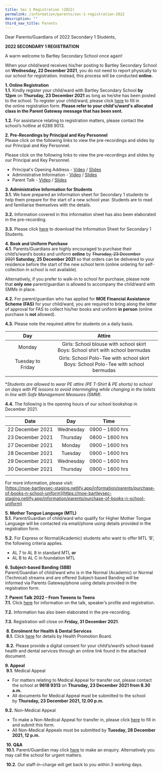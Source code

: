```yaml
---
title: Sec 1 Registration (2022)
permalink: /information/parents/sec-1-registration-2022
description: ""
third_nav_title: Parents
---
```

Dear Parents/Guardians of 2022 Secondary 1 Students,  

**2022 SECONDARY 1 REGISTRATION**

A warm welcome to Bartley Secondary School once again!  

When your child/ward receives his/her posting to Bartley Secondary School on **Wednesday, 22 December 2021**, you do not need to report physically to our school for registration. Instead, this process will be conducted **online.** 

**1. Online Registration** <br>
**1.1.** Kindly register your child/ward with Bartley Secondary School **by 12pm** on **Thursday, 23 December 2021** as long as he/she has been posted to the school. To register your child/ward, please click [here](https://go.gov.sg/2022sec1reg) to fill in the online registration form. **Please refer to your child's/ward's allocated class in the Parent Gateway message that has been sent.**

**1.2.** For assistance relating to registration matters, please contact the school’s hotline at 6288 9013.

**2. Pre-Recordings by Principal and Key Personnel** <br>
Please click on the following links to view the pre-recordings and slides by our Principal and Key Personnel.

Please click on the following links to view the pre-recordings and slides by our Principal and Key Personnel.
* Principal's Opening Address - [Video](https://bartleysec.moe.edu.sg/qql/slot/u164/S1%20Registration_For%202022%20Cohort/Video%20-%20Principals%20Opening%20Address.mp4) / [Slides](/files/Slide%20-%20Principals%20Opening%20Address.pdf)
* Administrative Information - [Video](https://bartleysec.moe.edu.sg/qql/slot/u164/S1%20Registration_For%202022%20Cohort/Video%20-%20Administrative%20Information.mp4) / [Slides](/files/Slide%20-%20Administrative%20Information.pdf)
* Parent Talk - [Video](https://bartleysec.moe.edu.sg/qql/slot/u164/S1%20Registration_For%202022%20Cohort/Video%20-%20Parent%20Talk.mp4) / [Slides](/files/Slide%20-%20Parent%20Talk.pdf)

**3. Administrative Information for Students** <br>
**3.1.** We have prepared an information sheet for Secondary 1 students to help them prepare for the start of a new school year. Students are to read and familiarise themselves with the details.

**3.2.** Information covered in this information sheet has also been elaborated in the pre-recording.

**3.3.** Please click [here](/files/2022%20Secondary%201%20Information%20Sheet.pdf) to download the Information Sheet for Secondary 1 Students.

**4. Book and Uniform Purchase** <br>
**4.1.** Parents/Guardians are highly encouraged to purchase their child’s/ward’s books and uniform **online** by ~~Thursday, 23 December 2021~~ **Saturday, 25 December 2021** so that orders can be delivered to your residence before the start of the new school term (online ordering for self-collection in school is not available).

Alternatively, if you prefer to walk-in to school for purchase, please note that **only one** parent/guardian is allowed to accompany the child/ward with SMMs in place.

**4.2.** For parent/guardian who has applied for **MOE Financial Assistance Scheme (FAS)** for your child/ward, you are required to bring along the letter of approval for FAS to collect his/her books and uniform **in person** (online purchase is **not** allowed).

**4.3.** Please note the required attire for students on a daily basis.

| Day | Attire |
|:---:|:---:|
| Monday | Girls: School blouse with school skirt<br>Boys: School shirt with school bermudas |
| Tuesday to Friday | Girls: School Polo-Tee with school skirt<br>Boys: School Polo-Tee with school bermudas |
| | |

**Students are allowed to wear PE attire (PE T-Shirt & PE shorts) to school on days with PE lessons to avoid intermingling while changing in the toilets in line with Safe Management Measures (SMM).*

**4.4.** The following is the opening hours of our school bookshop in December 2021.

| Date | Day | Time |
|:---:|:---:|:---:|
| 22 December 2021 | Wednesday | 0900 – 1600 hrs |
| 23 December 2021 | Thursday | 0800 – 1600 hrs |
| 27 December 2021 | Monday | 0900 – 1600 hrs |
| 28 December 2021 | Tuesday | 0900 – 1600 hrs |
| 29 December 2021 | Wednesday | 0900 – 1600 hrs |
| 30 December 2021 | Thursday | 0900 – 1600 hrs |
| | | |

For more information, please visit: <br>
[https://moe-bartleysec-staging.netlify.app/information/parents/purchase-of-books-n-school-uniform](https://moe-bartleysec-staging.netlify.app/information/parents/purchase-of-books-n-school-uniform)

**5. Mother Tongue Language (MTL)** <br>
**5.1.** Parent/Guardian of child/ward who qualify for Higher Mother Tongue Language will be contacted via email/phone using details provided in the registration form.

**5.2.** For Express or Normal(Academic) students who want to offer MTL ‘B’, the following criteria applies.
* AL 7 to AL 8 in standard MTL **or**
* AL B to AL C in foundation MTL

**6. Subject-based Banding (SBB)** <br>
Parent/Guardian of child/ward who is in the Normal (Academic) or Normal (Technical) streams and are offered Subject-based Banding will be informed via Parents Gateway/phone using details provided in the registration form.
  
**7. Parent Talk 2022 – From Tweens to Teens** <br>
**7.1.** Click [here](/files/Parent%20Talk.pdf) for information on the talk, speaker’s profile and registration.

**7.2.** Information has also been elaborated in the pre-recording.

**7.3.** Registration will close on **Friday, 31 December 2021**.

 **8. Enrolment for Health & Dental Services** <br>
 **8.1.** Click [here](/files/Health%20%20Dental%20Services.pdf) for details by Health Promotion Board.

 **8.2.** Please provide a digital consent for your child’s/ward’s school-based health and dental services through an online link found in the attached document.
 
**9. Appeal** <br>
 **9.1.** Medical Appeal
 * For matters relating to Medical Appeal for transfer out, please contact the school at **9618 9313** on **Thursday, 23 December 2021 from 8.30 a.m.**
* All documents for Medical Appeal must be submitted to the school by **Thursday, 23 December 2021, 12.00 p.m.**

**9.2.** Non-Medical Appeal <br>
* To make a Non-Medical Appeal for transfer in, please click [here](https://go.gov.sg/2022sec1appeal) to fill in and submit this form.
* All Non-Medical Appeals must be submitted by **Tuesday, 28 December 2021, 12 p.m.**

 **10. Q&A** <br>
 **10.1.** Parent/Guardian may click [here](https://go.gov.sg/2022sec1qna) to make an enquiry. Alternatively you may call the school for urgent matters.  

 **10.2.** Our staff-in-charge will get back to you within 3 working days.
